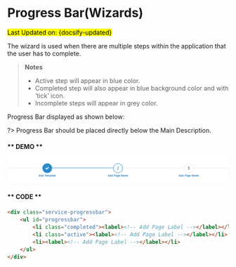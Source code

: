 # Progress Bar(Wizards)
<mark>Last Updated on: {docsify-updated}</mark>

The wizard is used when there are multiple steps within the application that the user has to complete.

> **Notes**
> 
> * Active step will appear in blue color.
> * Completed step will also appear in blue background color and with ‘tick’ icon.
> * Incomplete steps will appear in grey color.

Progress Bar displayed as shown below:

?> Progress Bar should be placed directly below the Main Description.

<!-- tabs:start -->

#### ** DEMO **

![Progress Bar](images/progressbar.PNG "Progress Bar")

#### ** CODE **

```HTML
<div class="service-progressbar">
	<ul id="progressbar">
		<li class="completed"><label><!-- Add Page Label --></label></li>
		<li class="active"><label><!-- Add Page Label --></label></li>
		<li><label><!-- Add Page Label --></label></li>
	</ul>	
</div>
```

<!-- tabs:end -->